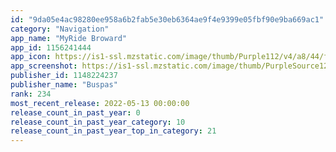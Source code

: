 ```yaml
---
id: "9da05e4ac98280ee958a6b2fab5e30eb6364ae9f4e9399e05fbf90e9ba669ac1"
category: "Navigation"
app_name: "MyRide Broward"
app_id: 1156241444
app_icon: https://is1-ssl.mzstatic.com/image/thumb/Purple112/v4/a8/44/f6/a844f616-52af-6dc5-fb6d-6fbb1f249947/AppIcons-0-1x_U007emarketing-0-4-0-85-220.png/1024x1024bb.png
app_screenshot: https://is1-ssl.mzstatic.com/image/thumb/PurpleSource122/v4/33/b0/36/33b036f0-551f-57cb-4e9c-c249e7c45709/3a6b9b91-e362-4a76-b855-0dd7df8cb42e_Simulator_Screen_Shot_-_iPhone_11_Pro_Max_-_2022-04-29_at_17.21.12.png/1242x2688bb.png
publisher_id: 1148224237
publisher_name: "Buspas"
rank: 234
most_recent_release: 2022-05-13 00:00:00
release_count_in_past_year: 0
release_count_in_past_year_category: 10
release_count_in_past_year_top_in_category: 21
---
```

